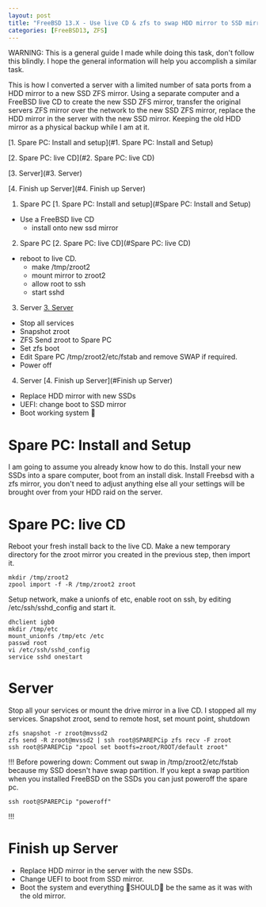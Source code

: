 ```yaml
---
layout: post
title: "FreeBSD 13.X - Use live CD & zfs to swap HDD mirror to SSD mirror"
categories: [FreeBSD13, ZFS]
---
```


WARNING: This is a general guide I made while doing this task, don't follow this blindly.
I hope the general information will help you accomplish a similar task.

This is how I converted a server with a limited number of sata ports from a HDD mirror
to a new SSD ZFS mirror. Using a separate computer and a FreeBSD live CD to create
the new SSD ZFS mirror, transfer the original servers ZFS mirror over the network to the new
SSD ZFS mirror, replace the HDD mirror in the server with the new SSD mirror. Keeping the old
HDD mirror as a physical backup while I am at it.

[1. Spare PC: Install and setup](#1. Spare PC: Install and Setup)

[2. Spare PC: live CD](#2. Spare PC: live CD)

[3. Server](#3. Server)

[4. Finish up Server](#4. Finish up Server)
 
1. Spare PC
[1. Spare PC: Install and setup](#Spare PC: Install and Setup)
  - Use a FreeBSD live CD
    - install onto new ssd mirror

2. Spare PC
[2. Spare PC: live CD](#Spare PC: live CD)
  - reboot to live CD. 
    - make /tmp/zroot2
    - mount mirror to zroot2
    - allow root to ssh
    - start sshd

3. Server
[3. Server](#Server)
  - Stop all services
  - Snapshot zroot
  - ZFS Send zroot to Spare PC
  - Set zfs boot
  - Edit Spare PC /tmp/zroot2/etc/fstab and remove SWAP if required.
  - Power off

4. Server
[4. Finish up Server](#Finish up Server)
  - Replace HDD mirror with new SSDs
  - UEFI: change boot to SSD mirror
  - Boot working system 🤞

# Spare PC: Install and Setup

I am going to assume you already know how to do this.
Install your new SSDs into a spare computer, boot from an install disk.
Install Freebsd with a zfs mirror, you don't need to adjust anything else all your
settings will be brought over from your HDD raid on the server.

# Spare PC: live CD

Reboot your fresh install back to the live CD. Make a new temporary directory for the zroot mirror
you created in the previous step, then import it.
~~~
mkdir /tmp/zroot2
zpool import -f -R /tmp/zroot2 zroot
~~~

Setup network, make a unionfs of etc, enable root on ssh, by editing /etc/ssh/sshd_config
and start it.
~~~
dhclient igb0
mkdir /tmp/etc
mount_unionfs /tmp/etc /etc
passwd root
vi /etc/ssh/sshd_config
service sshd onestart
~~~

# Server

Stop all your services or mount the drive mirror in a live CD.
I stopped all my services. Snapshot zroot, send to remote host, set mount point, shutdown
~~~
zfs snapshot -r zroot@mvssd2
zfs send -R zroot@mvssd2 | ssh root@SPAREPCip zfs recv -F zroot
ssh root@SPAREPCip "zpool set bootfs=zroot/ROOT/default zroot"
~~~

!!!
Before powering down: Comment out swap in /tmp/zroot2/etc/fstab because my SSD doesn't
have swap partition. If you kept a swap partition when you installed FreeBSD on the SSDs
you can just poweroff the spare pc.

~~~
ssh root@SPAREPCip "poweroff"
~~~
!!!

# Finish up Server

- Replace HDD mirror in the server with the new SSDs.
- Change UEFI to boot from SSD mirror.
- Boot the system and everything 🚨SHOULD🚨 be the same as it was with the old mirror.
